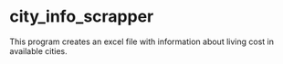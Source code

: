 # city_info_scrapper
This program creates an excel file with information about living cost in available cities.
